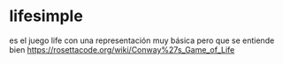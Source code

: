 # lifesimple
es el juego life con una representación muy básica pero que se entiende bien
https://rosettacode.org/wiki/Conway%27s_Game_of_Life
